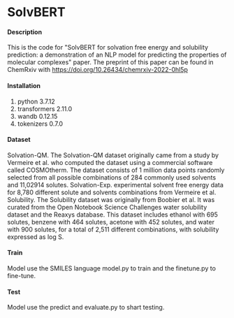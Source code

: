 # SolvBERT

#### Description
This is the code for "SolvBERT for solvation free energy and solubility prediction: a demonstration of an NLP model for predicting the properties of molecular complexes" paper. The preprint of this paper can be found in ChemRxiv with https://doi.org/10.26434/chemrxiv-2022-0hl5p

#### Installation

1.  python 3.7.12
2.  transformers 2.11.0
3.  wandb 0.12.15
4.  tokenizers 0.7.0

#### Dataset

Solvation-QM. The Solvation-QM dataset originally came from a study by Vermeire et al. who computed the dataset using a commercial software called COSMOtherm. The dataset consists of 1 million data points randomly selected from all possible combinations of 284 commonly used solvents and 11,02914 solutes. 
Solvation-Exp. experimental solvent free energy data for 8,780 different solute and solvents combinations from Vermeire et al. 
Solubility. The Solubility dataset was originally from Boobier et al. It was curated from the Open Notebook Science Challenges water solubility dataset and the Reaxys database. This dataset includes ethanol with 695 solutes, benzene with 464 solutes, acetone with 452 solutes, and water with 900 solutes, for a total of 2,511 different combinations, with solubility expressed as log S.

#### Train

Model use the SMILES language model.py to train and the finetune.py to fine-tune.

#### Test

Model use the predict and evaluate.py to shart testing.



